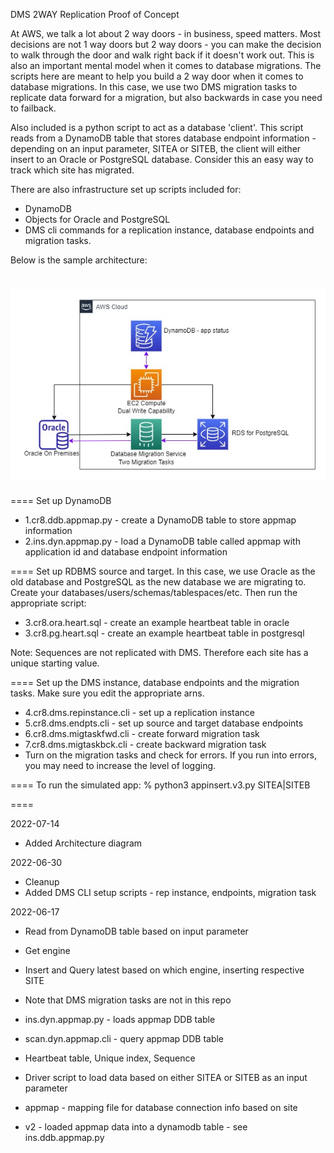 DMS 2WAY Replication Proof of Concept

At AWS, we talk a lot about 2 way doors - in business, speed matters. Most decisions are not 1 way doors but 2 way doors - you can make the decision to walk through the door and walk right back if it doesn't work out. This is also an important mental model when it comes to database migrations. The scripts here are meant to help you build a 2 way door when it comes to database migrations. In this case, we use two DMS migration tasks to replicate data forward for a migration, but also backwards in case you need to failback.

Also included is a python script to act as a database 'client'. This script reads from a DynamoDB table that stores database endpoint information - depending on an input parameter, SITEA or SITEB, the client will either insert to an Oracle or PostgreSQL database. Consider this an easy way to track which site has migrated.

There are also infrastructure set up scripts included for:
- DynamoDB 
- Objects for Oracle and PostgreSQL
- DMS cli commands for a replication instance, database endpoints and migration tasks.

Below is the sample architecture:

![Optional Text](2way.jpg)
====
====
Set up DynamoDB 

- 1.cr8.ddb.appmap.py - create a DynamoDB table to store appmap information
- 2.ins.dyn.appmap.py - load a DynamoDB table called appmap with application id and database endpoint information

====
Set up RDBMS source and target. In this case, we use Oracle as the old database and PostgreSQL as the new database we are migrating to.
Create your databases/users/schemas/tablespaces/etc. Then run the appropriate script:

- 3.cr8.ora.heart.sql - create an example heartbeat table in oracle
- 3.cr8.pg.heart.sql - create an example heartbeat table in postgresql

Note: Sequences are not replicated with DMS. Therefore each site has a unique starting value.

====
Set up the DMS instance, database endpoints and the migration tasks. Make sure you edit the appropriate arns.

- 4.cr8.dms.repinstance.cli - set up a replication instance
- 5.cr8.dms.endpts.cli - set up source and target database endpoints
- 6.cr8.dms.migtaskfwd.cli - create forward migration task
- 7.cr8.dms.migtaskbck.cli - create backward migration task
- Turn on the migration tasks and check for errors. If you run into errors, you may need to increase the level of logging.

====
To run the simulated app:
% python3 appinsert.v3.py SITEA|SITEB

====


2022-07-14
- Added Architecture diagram

2022-06-30
- Cleanup
- Added DMS CLI setup scripts - rep instance, endpoints, migration task

2022-06-17
- Read from DynamoDB table based on input parameter
- Get engine
- Insert and Query latest based on which engine, inserting respective SITE
- Note that DMS migration tasks are not in this repo
- ins.dyn.appmap.py - loads appmap DDB table
- scan.dyn.appmap.cli - query appmap DDB table


- Heartbeat table, Unique index, Sequence
- Driver script to load data based on either SITEA or SITEB as an input parameter
- appmap - mapping file for database connection info based on site
- v2 - loaded appmap data into a dynamodb table - see ins.ddb.appmap.py


